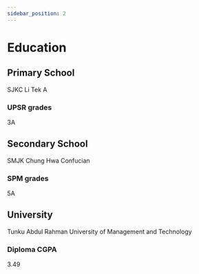 ```yaml
---
sidebar_position: 2
---
```


# Education
## Primary School
SJKC Li Tek A

### UPSR grades
3A

## Secondary School
SMJK Chung Hwa Confucian

### SPM grades
5A

## University 
Tunku Abdul Rahman University of Management and Technology

### Diploma CGPA
3.49